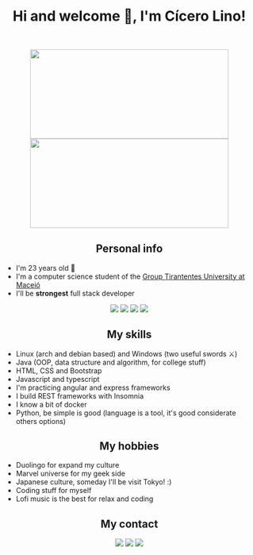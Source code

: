 <h1 align="center">Hi and welcome 👋, I'm Cícero Lino!</h1>
<br>

<p align="center">
  <img src="https://github-readme-streak-stats.herokuapp.com?user=cicerolino&theme=dark&hide_border=true" width="400" height="180">
  <img src="https://github-readme-stats.vercel.app/api/top-langs/?username=cicerolino&layout=compact&theme=dark&hide_border=true" width="400" height="180">
</p>

<h2 align="center">Personal info</h2>
<ul>
  <li>I'm 23 years old 🤖</li>
  <li>I'm a computer science student of the <a href="https://al.unit.br">Group Tirantentes University at Maceió</a></li>
  <li>I'll be <strong>strongest</strong> full stack developer</li>
</ul>

<div align="center">
  <img src="https://img.shields.io/badge/MongoDB-4EA94B?style=for-the-badge&logo=mongodb&logoColor=white"> <img src="https://img.shields.io/badge/Express.js-404D59?style=for-the-badge"> <img src="https://img.shields.io/badge/Angular-DD0031?style=for-the-badge&logo=angular&logoColor=white"> <img src="https://img.shields.io/badge/Node.js-43853D?style=for-the-badge&logo=node.js&logoColor=white">
</div>

<h2 align="center">My skills</h2>
<ul>
  <li>Linux (arch and debian based) and Windows (two useful swords ⚔️)</li>
  <li>Java (OOP, data structure and algorithm, for college stuff)</li>
  <li>HTML, CSS and Bootstrap</li>
  <li>Javascript and typescript</li>
  <li>I'm practicing angular and express frameworks</li>
  <li>I build REST frameworks with Insomnia</li>
  <li>I know a bit of docker</li>
  <li>Python, be simple is good (language is a tool, it's good considerate others options)</li>
</ul>

<h2 align="center">My hobbies</h2>
<ul>
  <li>Duolingo for expand my culture</li>
  <li>Marvel universe for my geek side</li>
  <li>Japanese culture, someday I'll be visit Tokyo! :)</li>
  <li>Coding stuff for myself</li>
  <li>Lofi music is the best for relax and coding</li>
</ul>

<h2 align="center">My contact</h2>
<div align="center">
  <a href="mailto:cicerolinoeneto@gmail.com"><img src="https://img.shields.io/badge/Gmail-D14836?style=for-the-badge&logo=gmail&logoColor=white"></a>
  <a href="https://www.linkedin.com/in/cicerolinoeneto/"><img src="https://img.shields.io/badge/LinkedIn-0077B5?style=for-the-badge&logo=linkedin&logoColor=white"></a>
  <a href="https://discordapp.com/users/480978937934118912/"><img src="https://img.shields.io/badge/Discord-7289DA?style=for-the-badge&logo=discord&logoColor=white"></a>
</div>
